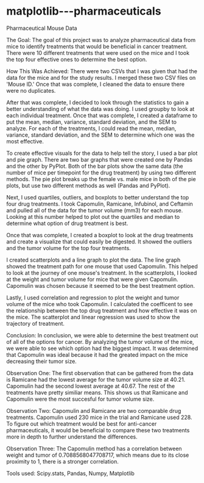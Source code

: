 # matplotlib---pharmaceuticals

Pharmaceutical Mouse Data

The Goal: The goal of this project was to analyze pharmaceutical data from mice to identify treatments that would be beneficial in cancer treatment. There were 10 different treatments that were used on the mice and I took the top four effective ones to determine the best option.

How This Was Achieved:
There were two CSVs that I was given that had the data for the mice and for the study results. I merged these two CSV files on 'Mouse ID.' Once that was complete, I cleaned the data to ensure there were no duplicates. 

After that was complete, I decided to look through the statistics to gain a better understanding of what the data was doing. I used groupby to look at each individual treatment. Once that was complete, I created a dataframe to put the mean, median, variance, standard deviation, and the SEM to analyze. For each of the treatments, I could read the mean, median, variance, standard deviation, and the SEM to determine which one was the most effective. 

To create effective visuals for the data to help tell the story, I used a bar plot and pie graph. There are two bar graphs that were created one by Pandas and the other by PyPlot. Both of the bar plots show the same data (the number of mice per timepoint for the drug treatment) by using two different methods. The pie plot breaks up the female vs. male mice in both of the pie plots, but use two different methods as well (Pandas and PyPlot).

Next, I used quartiles, outliers, and boxplots to better understand the top four drug treatments. I took Capomulin, Ramicane, Infubinol, and Ceftamin and pulled all of the data for the tumor volume (mm3) for each mouse. Looking at this number helped to plot out the quartiles and median to determine what option of drug treatment is best.

Once that was complete, I created a boxplot to look at the drug treatments and create a visualize that could easily be digested. It showed the outliers and the tumor volume for the top four treatments. 

I created scatterplots and a line graph to plot the data. The line graph showed the treatment path for one mouse that used Capomulin. This helped to look at the journey of one mouse's treatment. In the scatterplots, I looked at the weight and tumor volume for mice that were given Capomulin. Capomulin was chosen because it seemed to be the best treatment option.

Lastly, I used correlation and regression to plot the weight and tumor volume of the mice who took Capomulin. I calculated the coefficent to see the relationship between the top drug treatment and how effective it was on the mice. The scatterplot and linear regression was used to show the trajectory of treatment. 

Conclusion:
In conclusion, we were able to determine the best treatment out of all of the options for cancer. By analyzing the tumor volume of the mice, we were able to see which option had the biggest impact. It was determined that Capomulin was ideal because it had the greated impact on the mice decreasing their tumor size.

Observation One: 
The first observation that can be gathered from the data is Ramicane had the lowest average for the tumor volume size at 40.21. Capomulin had the second lowest average at 40.67. The rest of the treatments have pretty similiar means. This shows us that Ramicane and Capomulin were the most succesful for tumor volume size.

Observation Two: 
Capomulin and Ramicane are two comparable drug treatments. Capomulin used 230 mice in the trial and Ramicane used 228. To figure out which treatment would be best for anti-cancer pharmaceuticals, it would be beneficial to compare these two treatments more in depth to further understand the differences.

Observation Three: 
The Capomulin method has a correlation between weight and tumor of 0.7088568047708717, which means due to its close proximity to 1, there is a stronger correlation.

Tools used: Scipy.stats, Pandas, Numpy, Matplotlib

